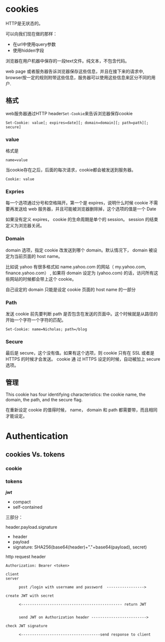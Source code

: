 # cookies

HTTP是无状态的。

可以向我们现在做的那样：
* 在url中使用query参数
* 使用hidden字段

浏览器在用户机器中保存的一段text文件。纯文本，不包含代码。

web page 或者服务器告诉浏览器保存这些信息，并且在接下来的请求中, browser按一定的规则附带这些信息，服务器可以使用这些信息来区分不同的用
户.

## 格式

web服务器通过HTTP header`Set-Cookie`来告诉浏览器保存cookie
```
Set-Cookie: value[; expires=date][; domain=domain][; path=path][; secure]
```

### value

格式是
```
name=value
```

当cookie存在之后，后面的每次请求，cookie都会被发送到服务器。

```
Cookie: value
```

### Expries

每一个选项通过分号和空格隔开。第一个是 expires，说明什么时候 cookie 不需要再发送给 web 服务器，并且可能被浏览器删除掉，这个选项的值是一个 Date

如果没有定义 expires， cookie 的生命周期是单个的 session。 session 的结束定义为浏览器关闭。

### Domain

domain 选项，指定 cookie 改发送到哪个 domain。默认情况下， domain 被设定为当前页面的 host name。

比如说 yahoo 有很多格式如 name.yahoo.com 的网站（ my.yahoo.com, finance.yahoo.com） , 如果将 domain 设定为 (yahoo.com) 的话，访问所有这些网站的时候都会带上这个 cookie。

自己设定的 domain 只能是设定 cookie 页面的 host name 的一部分

### Path

发送 cookie 前先要判断 path 是否包含在发送的页面中。这个时候就是从路径的开始一个字符一个字符的匹配。

```
Set-Cookie: name=Nicholas; path=/blog
```

### Secure

最后是 secure，这个没有值。如果有这个选项，则 cookie 只有在 SSL 或者是 HTTPS 的时候才会发送。 cookie 通
过 HTTPS 设定的时候，自动被加上 secure 选项。


## 管理
This cookie has four identifying characteristics: the cookie name, the domain, the path, and the secure flag.

在重新设定 cookie 的值得时候， name， domain 和 path 都需要带，而且相同才能设定。

# Authentication

## cookies Vs. tokens

### cookie

### tokens


***jwt***

* compact
* self-contained

三部分：

header.payload.signature

* header
* payload
* signature: SHA256(base64(header)+"."+base64(payload), secret)


http request header
```
Authorization: Bearer <token>
```


```
client                                                            server

      post /login with username and password  ----------------->
                                                                  create JWT with secret

      <---------------------------------------------- return JWT


      send JWT on Authorization header ------------------------->  
                                                                  check JWT signature

      <------------------------------------send response to client
```
